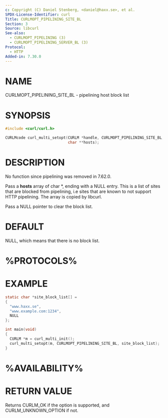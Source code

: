 ```yaml
---
c: Copyright (C) Daniel Stenberg, <daniel@haxx.se>, et al.
SPDX-License-Identifier: curl
Title: CURLMOPT_PIPELINING_SITE_BL
Section: 3
Source: libcurl
See-also:
  - CURLMOPT_PIPELINING (3)
  - CURLMOPT_PIPELINING_SERVER_BL (3)
Protocol:
  - HTTP
Added-in: 7.30.0
---
```


# NAME

CURLMOPT_PIPELINING_SITE_BL - pipelining host block list

# SYNOPSIS

~~~c
#include <curl/curl.h>

CURLMcode curl_multi_setopt(CURLM *handle, CURLMOPT_PIPELINING_SITE_BL,
                            char **hosts);
~~~

# DESCRIPTION

No function since pipelining was removed in 7.62.0.

Pass a **hosts** array of char *, ending with a NULL entry. This is a list
of sites that are blocked from pipelining, i.e sites that are known to not
support HTTP pipelining. The array is copied by libcurl.

Pass a NULL pointer to clear the block list.

# DEFAULT

NULL, which means that there is no block list.

# %PROTOCOLS%

# EXAMPLE

~~~c
static char *site_block_list[] =
{
  "www.haxx.se",
  "www.example.com:1234",
  NULL
};

int main(void)
{
  CURLM *m = curl_multi_init();
  curl_multi_setopt(m, CURLMOPT_PIPELINING_SITE_BL, site_block_list);
}
~~~

# %AVAILABILITY%

# RETURN VALUE

Returns CURLM_OK if the option is supported, and CURLM_UNKNOWN_OPTION if not.
